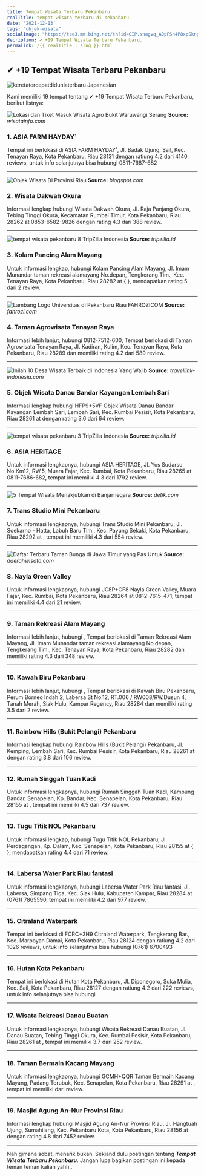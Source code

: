 ```yaml
---
title: Tempat Wisata Terbaru Pekanbaru
realTitle: tempat wisata terbaru di pekanbaru
date: '2021-12-13'
tags: "objek-wisata"
socialImage: "https://tse3.mm.bing.net/th?id=OIP.snagvq_A0pFSh4P8xpSkngHaEK&amp;pid=15.1"
decription: ✔ +19 Tempat Wisata Terbaru Pekanbaru.
permalink: /{{ realTitle | slug }}.html
---
```


## ✔ +19 Tempat Wisata Terbaru Pekanbaru

![keretatercepatdiduniaterbaru  Japanesian](https://japanesian.id/wp-content/uploads/2016/10/Kereta-Tercepat-di-Dunia-Terbaru.jpg)



Kami memiliki 19 tempat tentang ✔ +19 Tempat Wisata Terbaru Pekanbaru, berikut listnya:



![Lokasi dan Tiket Masuk Wisata Agro Bukit Waruwangi Serang ](https://tse4.mm.bing.net/th?id=OIP.Fd5TuhjY9yDmMJnPET2p-wHaD4&amp;pid=15.1)
**Source:** _wisatainfo.com_


### 1. ASIA FARM HAYDAY¹



Tempat ini berlokasi di ASIA FARM HAYDAY¹, Jl. Badak Ujung, Sail, Kec. Tenayan Raya, Kota Pekanbaru, Riau 28131 dengan ratiung 4.2 dari 4140 reviews, untuk info selanjutnya bisa hubungi 0811-7687-682

---


![Objek Wisata Di Provinsi Riau](https://tse2.mm.bing.net/th?id=OIP._qqIS39L3mVFcPQfW0keMgHaEK&amp;pid=15.1)
**Source:** _blogspot.com_


### 2. Wisata Dakwah Okura



Informasi lengkap hubungi Wisata Dakwah Okura, Jl. Raja Panjang Okura, Tebing Tinggi Okura, Kecamatan Rumbai Timur, Kota Pekanbaru, Riau 28262 at 0853-6582-9826 dengan rating 4.3 dari 388 review.

---


![tempat wisata pekanbaru 8  TripZilla Indonesia](https://tse4.mm.bing.net/th?id=OIP.J0S6avfNRHdf8-JhzlFkHAHaGb&amp;pid=15.1)
**Source:** _tripzilla.id_


### 3. Kolam Pancing Alam Mayang



Untuk informasi lengkap, hubungi Kolam Pancing Alam Mayang, Jl. Imam Munandar taman rekreasi alamayang No.depan, Tengkerang Tim., Kec. Tenayan Raya, Kota Pekanbaru, Riau 28282 at {  }, mendapatkan rating 5 dari 2 review.

---


![Lambang  Logo Universitas di Pekanbaru Riau  FAHROZICOM](https://tse1.mm.bing.net/th?id=OIP.uYNEQmoC4PdBdDgLm_fBlgHaHd&amp;pid=15.1)
**Source:** _fahrozi.com_


### 4. Taman Agrowisata Tenayan Raya



Informasi lebih lanjut, hubungi 0812-7512-600, Tempat berlokasi di Taman Agrowisata Tenayan Raya, Jl. Kadiran, Kulim, Kec. Tenayan Raya, Kota Pekanbaru, Riau 28289 dan memiliki rating 4.2 dari 589 review.

---


![Inilah 10 Desa Wisata Terbaik di Indonesia Yang Wajib ](https://tse4.mm.bing.net/th?id=OIP.knUFJ3l1f6frO3XIIquJgwHaEK&amp;pid=15.1)
**Source:** _travellink-indonesia.com_


### 5. Objek Wisata Danau Bandar Kayangan Lembah Sari



Informasi lengkap hubungi HFP9+5VF Objek Wisata Danau Bandar Kayangan Lembah Sari, Lembah Sari, Kec. Rumbai Pesisir, Kota Pekanbaru, Riau 28261 at  dengan rating 3.6 dari 64 review.

---


![tempat wisata pekanbaru 3  TripZilla Indonesia](https://tse3.mm.bing.net/th?id=OIP.iHa0wxK6G2GX5VboY4spdQHaFK&amp;pid=15.1)
**Source:** _tripzilla.id_


### 6. ASIA HERITAGE



Untuk informasi lengkapnya, hubungi ASIA HERITAGE, Jl. Yos Sudarso No.Km12, RW.5, Muara Fajar, Kec. Rumbai, Kota Pekanbaru, Riau 28265 at 0811-7686-682, tempat ini memiliki 4.3 dari 1792 review.

---


![5 Tempat Wisata Menakjubkan di Banjarnegara](https://tse1.mm.bing.net/th?id=OIP.IyGBzNIVcdxGx8z-CTUI1wHaEK&amp;pid=15.1)
**Source:** _detik.com_


### 7. Trans Studio Mini Pekanbaru



Untuk informasi lengkapnya, hubungi Trans Studio Mini Pekanbaru, Jl. Soekarno - Hatta, Labuh Baru Tim., Kec. Payung Sekaki, Kota Pekanbaru, Riau 28292 at , tempat ini memiliki 4.3 dari 554 review.

---


![Daftar Terbaru Taman Bunga di Jawa Timur yang Pas Untuk ](https://tse2.mm.bing.net/th?id=OIP.okKaZzAbHQBA907yT2solgHaD4&amp;pid=15.1)
**Source:** _daerahwisata.com_


### 8. Nayla Green Valley



Untuk informasi lengkapnya, hubungi JC8P+CF8 Nayla Green Valley, Muara Fajar, Kec. Rumbai, Kota Pekanbaru, Riau 28264 at 0812-7615-471, tempat ini memiliki 4.4 dari 21 review.

---


### 9. Taman Rekreasi Alam Mayang



Informasi lebih lanjut, hubungi , Tempat berlokasi di Taman Rekreasi Alam Mayang, Jl. Imam Munandar taman rekreasi alamayang No.depan, Tengkerang Tim., Kec. Tenayan Raya, Kota Pekanbaru, Riau 28282 dan memiliki rating 4.3 dari 348 review.

---


### 10. Kawah Biru Pekanbaru



Informasi lebih lanjut, hubungi , Tempat berlokasi di Kawah Biru Pekanbaru, Perum Borneo Indah 2, Labersa St No.12, RT.006 / RW008/RW.Dusun 4, Tanah Merah, Siak Hulu, Kampar Regency, Riau 28284 dan memiliki rating 3.5 dari 2 review.

---


### 11. Rainbow Hills (Bukit Pelangi) Pekanbaru



Informasi lengkap hubungi Rainbow Hills (Bukit Pelangi) Pekanbaru, Jl. Kemping, Lembah Sari, Kec. Rumbai Pesisir, Kota Pekanbaru, Riau 28261 at  dengan rating 3.8 dari 106 review.

---


### 12. Rumah Singgah Tuan Kadi



Untuk informasi lengkapnya, hubungi Rumah Singgah Tuan Kadi, Kampung Bandar, Senapelan, Kp. Bandar, Kec. Senapelan, Kota Pekanbaru, Riau 28155 at , tempat ini memiliki 4.5 dari 737 review.

---


### 13. Tugu Titik NOL Pekanbaru



Untuk informasi lengkap, hubungi Tugu Titik NOL Pekanbaru, Jl. Perdagangan, Kp. Dalam, Kec. Senapelan, Kota Pekanbaru, Riau 28155 at {  }, mendapatkan rating 4.4 dari 71 review.

---


### 14. Labersa Water Park Riau fantasi



Untuk informasi lengkapnya, hubungi Labersa Water Park Riau fantasi, Jl. Labersa, Simpang Tiga, Kec. Siak Hulu, Kabupaten Kampar, Riau 28284 at (0761) 7865590, tempat ini memiliki 4.2 dari 977 review.

---


### 15. Citraland Waterpark



Tempat ini berlokasi di FCRC+3H9 Citraland Waterpark, Tengkerang Bar., Kec. Marpoyan Damai, Kota Pekanbaru, Riau 28124 dengan ratiung 4.2 dari 1026 reviews, untuk info selanjutnya bisa hubungi (0761) 6700493

---


### 16. Hutan Kota Pekanbaru



Tempat ini berlokasi di Hutan Kota Pekanbaru, Jl. Diponegoro, Suka Mulia, Kec. Sail, Kota Pekanbaru, Riau 28127 dengan ratiung 4.2 dari 222 reviews, untuk info selanjutnya bisa hubungi 

---


### 17. Wisata Rekreasi Danau Buatan



Untuk informasi lengkapnya, hubungi Wisata Rekreasi Danau Buatan, Jl. Danau Buatan, Tebing Tinggi Okura, Kec. Rumbai Pesisir, Kota Pekanbaru, Riau 28261 at , tempat ini memiliki 3.7 dari 252 review.

---


### 18. Taman Bermain Kacang Mayang



Untuk informasi lengkapnya, hubungi GCMH+QQR Taman Bermain Kacang Mayang, Padang Terubuk, Kec. Senapelan, Kota Pekanbaru, Riau 28291 at , tempat ini memiliki  dari  review.

---


### 19. Masjid Agung An-Nur Provinsi Riau



Informasi lengkap hubungi Masjid Agung An-Nur Provinsi Riau, Jl. Hangtuah Ujung, Sumahilang, Kec. Pekanbaru Kota, Kota Pekanbaru, Riau 28156 at  dengan rating 4.8 dari 7452 review.

---









Nah gimana sobat, menarik bukan. Sekiand dulu postingan tentang ***Tempat Wisata Terbaru Pekanbaru***. Jangan lupa bagikan postingan ini kepada teman teman kalian yahh..
